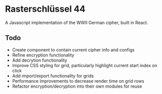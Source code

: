 # Rasterschlüssel 44
A Javascript implementation of the WWII German cipher, built in React.

## Todo
- Create component to contain current cipher info and configs
- Refine encryption functionality
- Add decrytion functionality
- Improve CSS styling for grid, particularly highlight current start index on click
- Add import/export functionality for grids
- Performance improvements to decrease render time on grid rows
- Refactor encryption/decryption into their own modules for reuse